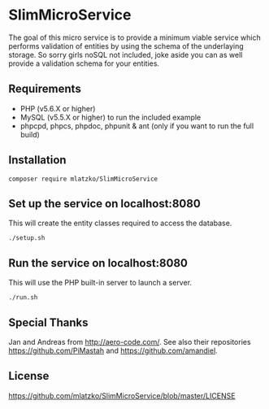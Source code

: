 # SlimMicroService
The goal of this micro service is to provide a minimum viable service which performs validation of entities by using the schema of the underlaying storage. So sorry girls noSQL not included, joke aside you can as well provide a validation schema for your entities.

## Requirements
* PHP (v5.6.X or higher)
* MySQL (v5.5.X or higher) to run the included example
* phpcpd, phpcs, phpdoc, phpunit & ant (only if you want to run the full build)

## Installation
```
composer require mlatzko/SlimMicroService
```

## Set up the service on localhost:8080
This will create the entity classes required to access the database.
```
./setup.sh
```

## Run the service on localhost:8080
This will use the PHP built-in server to launch a server.
```
./run.sh
```

## Special Thanks
Jan and Andreas from http://aero-code.com/. See also their repositories https://github.com/PiMastah and https://github.com/amandiel.

## License
https://github.com/mlatzko/SlimMicroService/blob/master/LICENSE
